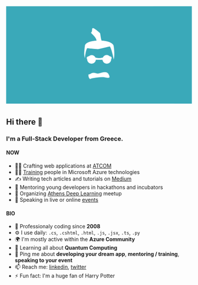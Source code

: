 # [![fedonman header](https://github.com/fedonman/fedonman/blob/master/assets/social.png)](https://fedonman.com)

## Hi there 👋

### I'm a Full-Stack Developer from Greece.

#### NOW

- 👨‍💻 Crafting web applications at [ATCOM](https://www.atcom.gr/)
- 👨‍🏫 [Training](https://www.youracclaim.com/badges/dc46755b-1c4c-4813-9098-f65447f75b49/public_url) people in Microsoft Azure technologies
- ✍️ Writing tech articles and tutorials on [Medium](https://fedonman.medium.com)
- 💬 Mentoring young developers in hackathons and incubators
- 🧠 Organizing [Athens Deep Learning](https://www.meetup.com/athens-deep-learning/) meetup
- 📢 Speaking in live or online [events](https://sessionize.com/fedonman/)

#### BIO

- 🏢 Professionaly coding since **2008**
- ⚙️ I use daily: `.cs`, `.cshtml`, `.html`, `.js`, `.jsx`, `.ts`, `.py`
- 🌍 I'm mostly active within the **Azure Community**
- 🌱 Learning all about **Quantum Computing**
- 💬 Ping me about **developing your dream app**, **mentoring / training**, **speaking to your event**
- 📫 Reach me: [linkedin](https://www.linkedin.com/in/fedonman/), [twitter](https://twitter.com/fedonman)
- ⚡️ Fun fact: I'm a huge fan of Harry Potter
